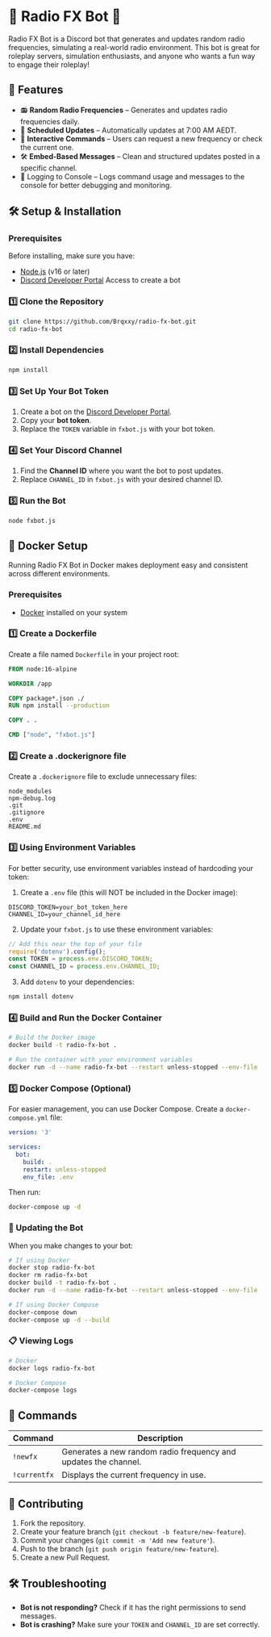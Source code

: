 # 📡 Radio FX Bot 📡
Radio FX Bot is a Discord bot that generates and updates random radio frequencies, simulating a real-world radio environment. This bot is great for roleplay servers, simulation enthusiasts, and anyone who wants a fun way to engage their roleplay!
## 🚀 Features
- 📻 **Random Radio Frequencies** – Generates and updates radio frequencies daily.
- 🔄 **Scheduled Updates** – Automatically updates at 7:00 AM AEDT.
- 📡 **Interactive Commands** – Users can request a new frequency or check the current one.
- 🛠 **Embed-Based Messages** – Clean and structured updates posted in a specific channel.
- 👀 Logging to Console – Logs command usage and messages to the console for better debugging and monitoring.

## 🛠 Setup & Installation
### Prerequisites
Before installing, make sure you have:
- [Node.js](https://nodejs.org/) (v16 or later)
- [Discord Developer Portal](https://discord.com/developers/applications) Access to create a bot
### 1️⃣ Clone the Repository
```sh
git clone https://github.com/Brqxxy/radio-fx-bot.git
cd radio-fx-bot
```
### 2️⃣ Install Dependencies
```sh
npm install
```
### 3️⃣ Set Up Your Bot Token
1. Create a bot on the [Discord Developer Portal](https://discord.com/developers/applications).
2. Copy your **bot token**.
3. Replace the `TOKEN` variable in `fxbot.js` with your bot token.
### 4️⃣ Set Your Discord Channel
1. Find the **Channel ID** where you want the bot to post updates.
2. Replace `CHANNEL_ID` in `fxbot.js` with your desired channel ID.
### 5️⃣ Run the Bot
```sh
node fxbot.js
```

## 🐳 Docker Setup
Running Radio FX Bot in Docker makes deployment easy and consistent across different environments.

### Prerequisites
- [Docker](https://www.docker.com/get-started) installed on your system

### 1️⃣ Create a Dockerfile
Create a file named `Dockerfile` in your project root:

```dockerfile
FROM node:16-alpine

WORKDIR /app

COPY package*.json ./
RUN npm install --production

COPY . .

CMD ["node", "fxbot.js"]
```

### 2️⃣ Create a .dockerignore file
Create a `.dockerignore` file to exclude unnecessary files:

```
node_modules
npm-debug.log
.git
.gitignore
.env
README.md
```

### 3️⃣ Using Environment Variables
For better security, use environment variables instead of hardcoding your token:

1. Create a `.env` file (this will NOT be included in the Docker image):
```
DISCORD_TOKEN=your_bot_token_here
CHANNEL_ID=your_channel_id_here
```

2. Update your `fxbot.js` to use these environment variables:
```javascript
// Add this near the top of your file
require('dotenv').config();
const TOKEN = process.env.DISCORD_TOKEN;
const CHANNEL_ID = process.env.CHANNEL_ID;
```

3. Add `dotenv` to your dependencies:
```sh
npm install dotenv
```

### 4️⃣ Build and Run the Docker Container
```sh
# Build the Docker image
docker build -t radio-fx-bot .

# Run the container with your environment variables
docker run -d --name radio-fx-bot --restart unless-stopped --env-file .env radio-fx-bot
```

### 5️⃣ Docker Compose (Optional)
For easier management, you can use Docker Compose. Create a `docker-compose.yml` file:

```yaml
version: '3'

services:
  bot:
    build: .
    restart: unless-stopped
    env_file: .env
```

Then run:
```sh
docker-compose up -d
```

### 🔄 Updating the Bot
When you make changes to your bot:

```sh
# If using Docker
docker stop radio-fx-bot
docker rm radio-fx-bot
docker build -t radio-fx-bot .
docker run -d --name radio-fx-bot --restart unless-stopped --env-file .env radio-fx-bot

# If using Docker Compose
docker-compose down
docker-compose up -d --build
```

### 📋 Viewing Logs
```sh
# Docker
docker logs radio-fx-bot

# Docker Compose
docker-compose logs
```

## 🔧 Commands
| Command     | Description |
|------------|-------------|
| `!newfx`    | Generates a new random radio frequency and updates the channel. |
| `!currentfx` | Displays the current frequency in use. |

## 🤝 Contributing
1. Fork the repository.
2. Create your feature branch (`git checkout -b feature/new-feature`).
3. Commit your changes (`git commit -m 'Add new feature'`).
4. Push to the branch (`git push origin feature/new-feature`).
5. Create a new Pull Request.

## 🛠 Troubleshooting
- **Bot is not responding?** Check if it has the right permissions to send messages.
- **Bot is crashing?** Make sure your `TOKEN` and `CHANNEL_ID` are set correctly.
